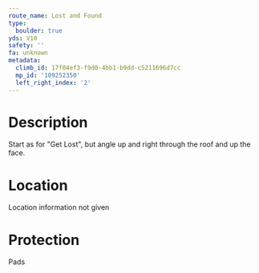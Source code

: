 ```yaml
---
route_name: Lost and Found
type:
  boulder: true
yds: V10
safety: ''
fa: unknown
metadata:
  climb_id: 17f04ef3-f9d0-4bb1-b9dd-c5211696d7cc
  mp_id: '109252350'
  left_right_index: '2'
---
```

# Description
Start as for "Get Lost", but angle up and right through the roof and up the face.

# Location
Location information not given

# Protection
Pads
